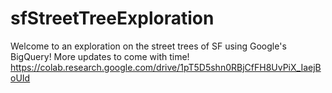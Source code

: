 # sfStreetTreeExploration
Welcome to an exploration on the street trees of SF using Google's BigQuery!  More updates to come with time!
https://colab.research.google.com/drive/1pT5D5shn0RBjCfFH8UvPiX_IaejBoUId
